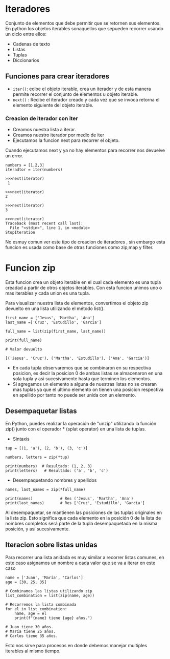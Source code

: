 # Iteradores

Conjunto de elementos que debe permitir que se retornen sus elementos.
En python los objetos iterables sonaquellos que sepueden recorrer usando un ciclo entre ellos:

- Cadenas de texto
- Listas
- Tuplas
- Diccionarios

## Funciones para crear iteradores

- `iter()`: ecibe el objeto iterable, crea un iterador y de esta manera permite recorrer el conjunto de elementos u objeto iterable. 
- `next()` : Recibe el iterador creado y cada vez que se invoca retorna el elemento siguiente del objeto iterable.

### Creacion de iterador con iter


- Creamos nuestra lista a iterar.
- Creamos nuestro iterador por medio de iter 
- Ejecutamos la funcion next para recorrer el objeto.

Cuando ejecutamos next y ya no hay elementos para recorrer nos devuelve un error.

~~~
numbers = [1,2,3]
iteradtor = iter(numbers)

>>>next(iterator)
 1

>>>next(iterator)
2

>>>next(iterator)
3

>>>next(iterator)
Traceback (most recent call last):
  File "<stdin>", line 1, in <module>
StopIteration

~~~

No esmuy comun ver este tipo de creacion de iteradores , sin embargo esta funcion es usada como base de otras funciones como zip,map y filter.

# Funcion zip

Esta funcion crea un objeto iterable en el cual cada elemento es una tupla creadad a partir de otros objetos iterables.
Con esta funcion unimos uno o mas iterables y cada union es una tupla.

Para visualizar nuestra lista de elementos, convertimos el objeto zip devuelto en una lista utilizando el método list().
~~~
first_name = ['Jesus', 'Martha', 'Ana']
last_name =['Cruz', 'Estudillo', 'Garcia'] 

full_name = list(zip(first_name, last_name))

print(full_name)

# Valor devuelto

[('Jesus', 'Cruz'), ('Martha', 'Estudillo'), ('Ana', 'Garcia')]
~~~

- En cada tupla observaremos que se combinaron en su respectiva posicion, es decir la posicion 0 de ambas listas se almacenaron en una sola tupla y asi sucesivamente hasta que terminen los elementos.
- Si agregamos un elemento a alguna de nuestras listas no se crearan mas tuplas ya que el ultimo elemento on tienen una posicion respectiva en apellido por tanto no puede ser unida con un elemento.

## Desempaquetar listas

En Python, puedes realizar la operación de "unzip" utilizando la función zip() junto con el operador * (splat operator) en una lista de tuplas. 

- Sintaxis
```
tup = [(1, 'a'), (2, 'b'), (3, 'c')]

numbers, letters = zip(*tup)

print(numbers)  # Resultado: (1, 2, 3)
print(letters)   # Resultado: ('a', 'b', 'c')
```

- Desempaquetando nombres y apellidos

```
names, last_names = zip(*full_name)

print(names)            # Res ('Jesus', 'Martha', 'Ana')
print(last_names)       # Res ['Cruz', 'Estudillo', 'Garcia']

```

Al desempaquetar, se mantienen las posiciones de las tuplas originales en la lista zip. Esto significa que cada elemento en la posición 0 de la lista de nombres completos será parte de la tupla desempaquetada en la misma posición, y así sucesivamente.

## Iteracion sobre listas unidas

Para recorrer una lista anidada es muy similar a recorrer listas comunes, en este caso asignamos un nombre a cada valor que se va a iterar en este caso 

```
name = ['Juan', 'María', 'Carlos']
age = [30, 25, 35]

# Combinamos las listas utilizando zip
list_combination = list(zip(name, age))

# Recorremos la lista combinada
for el in list_combination:
    name, age = el
    print(f"{name} tiene {age} años.")

# Juan tiene 30 años.
# María tiene 25 años.
# Carlos tiene 35 años.
```

Esto nos sirve para procesos en donde debemos manejar multiples iterables al mismo tiempo.